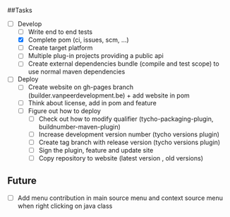 ##Tasks

- [ ] Develop
	- [ ] Write end to end tests
	- [x] Complete pom (ci, issues, scm, ...)
	- [ ] Create target platform
	- [ ] Multiple plug-in projects providing a public api
	- [ ] Create external dependencies bundle (compile and test scope) to use normal maven dependencies

- [ ] Deploy
	- [ ] Create website on gh-pages branch (builder.vanpeerdevelopment.be) + add website in pom
	- [ ] Think about license, add in pom and feature
	- [ ] Figure out how to deploy
		- [ ] Check out how to modify qualifier (tycho-packaging-plugin, buildnumber-maven-plugin)
		- [ ] Increase development version number (tycho versions plugin)
		- [ ] Create tag branch with release version (tycho versions plugin)
		- [ ] Sign the plugin, feature and update site 
		- [ ] Copy repository to website (latest version , old versions)
	
## Future
- [ ] Add menu contribution in main source menu and context source menu when right clicking on java class